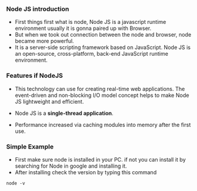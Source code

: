 ### Node JS introduction

* First things first what is node, Node JS is a javascript runtime environment usually it is gonna paired up with Browser.
* But when we took out connection between the node and browser, node became more powerful.
* It is a server-side scripting framework based on JavaScript. Node JS is an open-source, cross-platform, back-end JavaScript runtime environment.

### Features if NodeJS

* This technology can use for creating real-time web applications. The event-driven and non-blocking I/O model concept helps to make Node JS lightweight and efficient.

* Node JS is a **single-thread application**. 
* Performance increased via caching modules into memory after the first use.

### Simple Example

* First make sure node is installed in your PC. if not you can install it by searching for Node in google and installing it.
* After installing check the version by typing this command

` node -v `